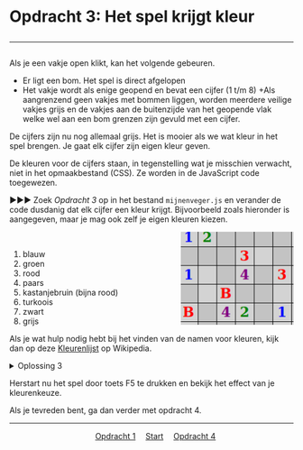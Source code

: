 # Opdracht 3: Het spel krijgt kleur<hr>

Als je een vakje open klikt, kan het volgende gebeuren.  

 + Er ligt een bom. Het spel is direct afgelopen
 + Het vakje wordt als enige geopend en bevat een cijfer (1 t/m 8)
 +Als aangrenzend geen vakjes met bommen liggen, worden meerdere veilige vakjes grijs en de vakjes aan de buitenzijde van het geopende vlak welke wel aan een bom grenzen zijn gevuld met een cijfer.

De cijfers zijn nu nog allemaal grijs. Het is mooier als we wat kleur in het spel brengen. Je gaat elk cijfer zijn eigen kleur geven.

De kleuren voor de cijfers staan, in tegenstelling wat je misschien verwacht, niet in het opmaakbestand (CSS). Ze worden in de JavaScript code toegewezen. 

▶▶▶ Zoek *Opdracht 3* op in het bestand `mijnenveger.js` en verander de code dusdanig dat elk cijfer een kleur krijgt. Bijvoorbeeld zoals hieronder is aangegeven, maar je mag ook zelf je eigen kleuren kiezen. 

<img src="images/mijnenveger3_1.png" alt="drawing" width="200"  align="right"/><br>

1. blauw
2. groen
3. rood
4. paars
5. kastanjebruin (bijna rood)
6. turkoois
7. zwart
8. grijs

Als je wat hulp nodig hebt bij het vinden van de namen voor kleuren, kijk dan op deze	[Kleurenlijst](https://nl.wikipedia.org/wiki/Lijst_van_HTML-kleuren) op Wikipedia.	

<details>
  <summary>Oplossing 3</summary>
>  var components = {<br>
    &emsp;num_of_rows : 10,<br>
    &emsp;num_of_cols : 20,<br>
    &emsp;num_of_bombs : 35,<br>
    &emsp;bomb : 'B',<br>
    &emsp;alive : true,<br>
    &emsp;**colors : {1: 'blue', 2: 'green', 3: 'red', 4: 'purple', 5: 'maroon', 6: 'turquoise', 7: 'black', 8: 'grey'}**<br>
}
</details>

Herstart nu het spel door toets F5 te drukken en bekijk het effect van je kleurenkeuze. 

Als je tevreden bent, ga dan verder met opdracht 4.

<hr>
<center>
&emsp;<a href="./mijnenveger-opdracht2.md">Opdracht 1</a>
&emsp;<a href="./Instructies.md">Start</a> 
&emsp;<a href="./mijnenveger-opdracht4.md">Opdracht 4</a>
</center>


